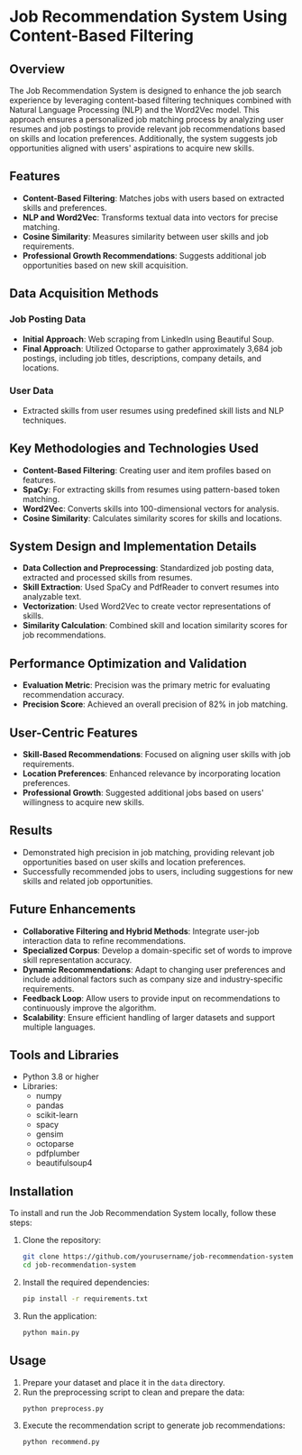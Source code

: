 # Job Recommendation System Using Content-Based Filtering

## Overview
The Job Recommendation System is designed to enhance the job search experience by leveraging content-based filtering techniques combined with Natural Language Processing (NLP) and the Word2Vec model. This approach ensures a personalized job matching process by analyzing user resumes and job postings to provide relevant job recommendations based on skills and location preferences. Additionally, the system suggests job opportunities aligned with users' aspirations to acquire new skills.

## Features
- **Content-Based Filtering**: Matches jobs with users based on extracted skills and preferences.
- **NLP and Word2Vec**: Transforms textual data into vectors for precise matching.
- **Cosine Similarity**: Measures similarity between user skills and job requirements.
- **Professional Growth Recommendations**: Suggests additional job opportunities based on new skill acquisition.

## Data Acquisition Methods
### Job Posting Data
- **Initial Approach**: Web scraping from LinkedIn using Beautiful Soup.
- **Final Approach**: Utilized Octoparse to gather approximately 3,684 job postings, including job titles, descriptions, company details, and locations.

### User Data
- Extracted skills from user resumes using predefined skill lists and NLP techniques.

## Key Methodologies and Technologies Used
- **Content-Based Filtering**: Creating user and item profiles based on features.
- **SpaCy**: For extracting skills from resumes using pattern-based token matching.
- **Word2Vec**: Converts skills into 100-dimensional vectors for analysis.
- **Cosine Similarity**: Calculates similarity scores for skills and locations.

## System Design and Implementation Details
- **Data Collection and Preprocessing**: Standardized job posting data, extracted and processed skills from resumes.
- **Skill Extraction**: Used SpaCy and PdfReader to convert resumes into analyzable text.
- **Vectorization**: Used Word2Vec to create vector representations of skills.
- **Similarity Calculation**: Combined skill and location similarity scores for job recommendations.

## Performance Optimization and Validation
- **Evaluation Metric**: Precision was the primary metric for evaluating recommendation accuracy.
- **Precision Score**: Achieved an overall precision of 82% in job matching.

## User-Centric Features
- **Skill-Based Recommendations**: Focused on aligning user skills with job requirements.
- **Location Preferences**: Enhanced relevance by incorporating location preferences.
- **Professional Growth**: Suggested additional jobs based on users' willingness to acquire new skills.

## Results
- Demonstrated high precision in job matching, providing relevant job opportunities based on user skills and location preferences.
- Successfully recommended jobs to users, including suggestions for new skills and related job opportunities.

## Future Enhancements
- **Collaborative Filtering and Hybrid Methods**: Integrate user-job interaction data to refine recommendations.
- **Specialized Corpus**: Develop a domain-specific set of words to improve skill representation accuracy.
- **Dynamic Recommendations**: Adapt to changing user preferences and include additional factors such as company size and industry-specific requirements.
- **Feedback Loop**: Allow users to provide input on recommendations to continuously improve the algorithm.
- **Scalability**: Ensure efficient handling of larger datasets and support multiple languages.

## Tools and Libraries
- Python 3.8 or higher
- Libraries:
  - numpy
  - pandas
  - scikit-learn
  - spacy
  - gensim
  - octoparse
  - pdfplumber
  - beautifulsoup4

## Installation
To install and run the Job Recommendation System locally, follow these steps:

1. Clone the repository:
   ```bash
   git clone https://github.com/yourusername/job-recommendation-system.git
   cd job-recommendation-system
   ```

2. Install the required dependencies:
   ```bash
   pip install -r requirements.txt
   ```

3. Run the application:
   ```bash
   python main.py
   ```

## Usage
1. Prepare your dataset and place it in the `data` directory.
2. Run the preprocessing script to clean and prepare the data:
   ```bash
   python preprocess.py
   ```
3. Execute the recommendation script to generate job recommendations:
   ```bash
   python recommend.py
   ```
